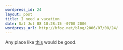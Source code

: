 ```yaml
---
wordpress_id: 24
layout: post
title: I need a vacation
date: Sat Jul 08 10:28:15 -0700 2006
wordpress_url: http://bfoz.net/blog/2006/07/08/24/
---
```

Any place like [this](http://www.geocities.jp/deal_steal/umi.html) would be good.
